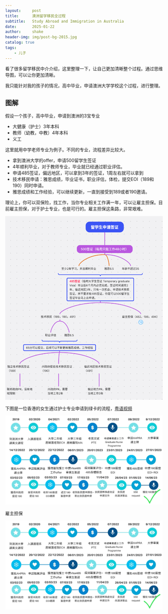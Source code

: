 ```yaml
---
layout:     post
title:      澳洲留学移民全过程
subtitle:   Study Abroad and Immigration in Australia
date:       2025-01-22
author:     shake
header-img: img/post-bg-2015.jpg
catalog: true
tags:
    - 儿子
---
```


看了很多留学移民中介介绍，这里整理一下，让自己更加清晰整个过程。通过思维导图，可以让你更加清晰。

我只能针对我的孩子的情况，高中毕业，申请澳洲大学学校这个过程，进行整理。

## 图解

假设一个孩子，高中毕业，申请到澳洲的3宝专业

* 大健康（护士）3年本科
* 教师（幼教，中教）4年本科
* 义工
  
这里就用中学老师专业为例子。不同的专业，流程差异比较大。

* 拿到澳洲大学的offer，申请500留学生签证
* 4年顺利毕业，对于教师专业，毕业就已经通过职业评估。
* 申请485签证，偏远地区，可以拿到3年的签证，1周左右就可以拿到
* 技术移民申请：雅思成绩，毕业证书，职业评估，体检，提交EOI（189和190）同时申请。
* 雅思成绩和工作经验，可以继续更新，一直到接受到189或者190邀请。

理论上，你可以双保险，找工作，当你专业相关工作满一年，可以让雇主担保。目前雇主担保，对于护士专业，也是可行的。雇主担保这条路，非常艰难。

![189](/img/2025/feb/189.png "189")

下图是一位香港的女生通过护士专业申请到绿卡的流程，[粤语视频](https://www.youtube.com/watch?v=rlCurBKxG4Y)

![190](/img/2025/feb/190.png "190")

雇主担保

![482](/img/2025/feb/190.png "482")


